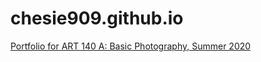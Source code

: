 # chesie909.github.io

[Portfolio for ART 140 A: Basic Photography, Summer 2020](https://cyu909.github.io/art140-projects.html)

